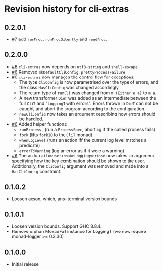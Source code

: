 # Revision history for cli-extras

## 0.2.0.1

* [#7](https://github.com/obsidiansystems/cli-extras/pull/7) add `runProc`, `runProcSilently` and `readProc`.

## 0.2.0.0

* [#6](https://github.com/obsidiansystems/cli-extras/pull/6) `cli-extras` now depends on `utf8-string` and `shell-escape`
* [#6](https://github.com/obsidiansystems/cli-extras/pull/6) Removed `mkDefaultCliConfig`, `prettyProcessFailure`
* [#6](https://github.com/obsidiansystems/cli-extras/pull/6) `cli-extras` now manages the control flow for exceptions:
  + The type `CliConfig` is now parametrised over the type of errors, and the class `HasCliConfig` was changed accordingly
  + The return type of `runCli` was changed from `m (Either e a)` to `m a`.
  + A new transformer `DieT` was added as an intermediate between the full `CliT` and "`LoggingT` with errors". Errors thrown in `DieT` can not be caught, and abort the program according to the configuration.
  * `newCliConfig` now takes an argument describing how errors should be handled.
* [#6](https://github.com/obsidiansystems/cli-extras/pull/6) Added helper functions:
  + `runProcess_` (run a `ProcessSpec`, aborting if the called process fails)
  + `fork` (lifts `forkIO` to the `CliT` monad)
  + `whenLogLevel` (runs an action iff the current log level matches a predicate)
  + `errorToWarning` (log an error as if it were a warning)
* [#6](https://github.com/obsidiansystems/cli-extras/pull/6) The action `allowUserToMakeLoggingVerbose` now takes an argument specifying how the key combination should be shown to the user. Additionally, the `CliConfig` argument was removed and made into a `HasCliConfig` constraint.

## 0.1.0.2

* Loosen aeson, which, ansi-terminal version bounds

## 0.1.0.1

* Loosen version bounds. Support GHC 8.8.4.
* Remove orphan MonadFail instance for LoggingT (we now require monad-logger >= 0.3.30)

## 0.1.0.0
* Initial release
